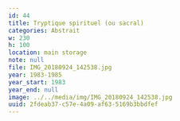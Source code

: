 ```yaml
---
id: 44
title: Tryptique spirituel (ou sacral)
categories: Abstrait
w: 230
h: 100
location: main storage
note: null
file: IMG_20180924_142538.jpg
year: 1983-1985
year_start: 1983
year_end: null
image: ../../media/img/IMG_20180924_142538.jpg
uuid: 2fdeab37-c57e-4a09-af63-5169b3bbdfef
---
```


